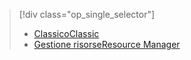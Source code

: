 > [!div class="op_single_selector"]
> * [<span data-ttu-id="e4367-101">Classico</span><span class="sxs-lookup"><span data-stu-id="e4367-101">Classic</span></span>](../articles/storage/storage-cannot-delete-storage-account-container-vhd.md)
> * [<span data-ttu-id="e4367-102">Gestione risorse</span><span class="sxs-lookup"><span data-stu-id="e4367-102">Resource Manager</span></span>](../articles/storage/storage-resource-manager-cannot-delete-storage-account-container-vhd.md)
> 
> 

